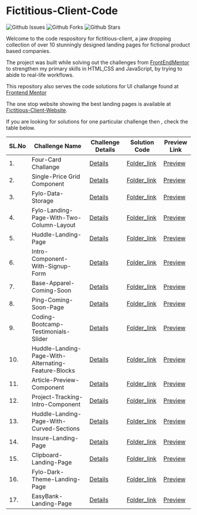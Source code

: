 # Fictitious-Client-Code

![Github Issues](https://img.shields.io/github/issues/abhu-A-J/UI-Challanges)
![Github Forks](https://img.shields.io/github/forks/abhu-A-J/UI-Challanges)
![Github Stars](https://img.shields.io/github/stars/abhu-A-J/UI-Challanges)

Welcome to the code respository for fictitious-client, a jaw dropping collection of over 10 stunningly designed landing pages for fictional product based companies.

The project was built while solving out the challenges from [FrontEndMentor]("frontendmentor.io/challenges") to strengthen my primary skills in HTML,CSS and JavaScript, by trying to abide to real-life workflows.

This repository also serves the code solutions for UI challange found at [Frontend Mentor](https://www.frontendmentor.io)

The one stop website showing the best landing pages is available at [Fictitious-Client-Website]("https://abhu-a-j.github.io/Fictitious-Client-Website/").

If you are looking for solutions for one particular challenge then , check the table below.

| **SL.No** | **Challenge Name**                                  | **Challenge Details**                                                                                                            | **Solution Code**                                                                                                        | **Preview Link**                                                                                                  |
| --------- | --------------------------------------------------- | -------------------------------------------------------------------------------------------------------------------------------- | ------------------------------------------------------------------------------------------------------------------------ | ----------------------------------------------------------------------------------------------------------------- |
| 1.        | Four-Card Challange                                 | [Details](https://www.frontendmentor.io/challenges/four-card-feature-section-weK1eFYK)                                           | [Folder_link](https://github.com/abhu-A-J/UI-Challanges/tree/master/Four-Card-Challenge)                                 | [Preview](https://abhu-a-j.github.io/Fictitious-Client-Code/Four-Card-Challenge/)                                 |
| 2.        | Single-Price Grid Component                         | [Details](https://www.frontendmentor.io/challenges/single-price-grid-component-5ce41129d0ff452fec5abbbc)                         | [Folder_link](https://github.com/abhu-A-J/UI-Challanges/tree/master/single-price-grid-component)                         | [Preview](https://abhu-a-j.github.io/Fictitious-Client-Code/single-price-grid-component/)                         |
| 3.        | Fylo-Data-Storage                                   | [Details](https://www.frontendmentor.io/challenges/fylo-data-storage-component-1dZPRbV5n)                                        | [Folder_link](https://github.com/abhu-A-J/UI-Challanges/tree/master/Fylo-Data-Storage-Component)                         | [Preview](https://abhu-a-j.github.io/Fictitious-Client-Code/Fylo-Data-Storage-Component/)                         |
| 4.        | Fylo-Landing-Page-With-Two-Column-Layout            | [Details](https://www.frontendmentor.io/challenges/fylo-landing-page-with-two-column-layout-5ca5ef041e82137ec91a50f5)            | [Folder_link](https://github.com/abhu-A-J/UI-Challanges/tree/master/Fylo-Landing-Page-With-Two-Column-Layout)            | [Preview](https://abhu-a-j.github.io/Fictitious-Client-Code/Fylo-Landing-Page-With-Two-Column-Layout/)            |
| 5.        | Huddle-Landing-Page                                 | [Details](https://www.frontendmentor.io/challenges/huddle-landing-page-with-a-single-introductory-section-B_2Wvxgi0)             | [Folder_link](https://github.com/abhu-A-J/UI-Challanges/tree/master/Huddle-Landing-Page)                                 | [Preview](https://abhu-a-j.github.io/Fictitious-Client-Code/Huddle-Landing-Page/)                                 |
| 6.        | Intro-Component-With-Signup-Form                    | [Details](https://www.frontendmentor.io/challenges/intro-component-with-signup-form-5cf91bd49edda32581d28fd1)                    | [Folder_link](https://github.com/abhu-A-J/UI-Challanges/tree/master/Intro-Component-With-Signup-Form)                    | [Preview](https://abhu-a-j.github.io/Fictitious-Client-Code/Intro-Component-With-Signup-Form/)                    |
| 7.        | Base-Apparel-Coming-Soon                            | [Details](https://www.frontendmentor.io/challenges/base-apparel-coming-soon-page-5d46b47f8db8a7063f9331a0)                       | [Folder_link](https://github.com/abhu-A-J/UI-Challanges/tree/master/Base-Apparel-Coming-Soon)                            | [Preview](https://abhu-a-j.github.io/Fictitious-Client-Code/Base-Apparel-Coming-Soon/)                            |
| 8.        | Ping-Coming-Soon-Page                               | [Details](https://www.frontendmentor.io/challenges/ping-single-column-coming-soon-page-5cadd051fec04111f7b848da)                 | [Folder_link](https://github.com/abhu-A-J/UI-Challanges/tree/master/Ping-Coming-Soon-Page)                               | [Preview](https://abhu-a-j.github.io/Fictitious-Client-Code/Ping-Coming-Soon-Page/)                               |
| 9.        | Coding-Bootcamp-Testimonials-Slider                 | [Details](https://www.frontendmentor.io/challenges/coding-bootcamp-testimonials-slider-4FNyLA8JL)                                | [Folder_link](https://github.com/abhu-A-J/UI-Challanges/tree/master/Coding-Bootcamp-Testimonials-Slider)                 | [Preview](https://abhu-a-j.github.io/Fictitious-Client-Code/Coding-Bootcamp-Testimonials-Slider/)                 |
| 10.       | Huddle-Landing-Page-With-Alternating-Feature-Blocks | [Details](https://www.frontendmentor.io/challenges/huddle-landing-page-with-alternating-feature-blocks-5ca5f5981e82137ec91a5100) | [Folder_link](https://github.com/abhu-A-J/UI-Challanges/tree/master/Huddle-Landing-Page-With-Alternating-Feature-Blocks) | [Preview](https://abhu-a-j.github.io/Fictitious-Client-Code/Huddle-Landing-Page-With-Alternating-Feature-Blocks/) |
| 11.       | Article-Preview-Component                           | [Details](https://www.frontendmentor.io/challenges/article-preview-component-dYBN_pYFT)                                          | [Folder_link](https://github.com/abhu-A-J/UI-Challanges/tree/master/Article-Preview-Component)                           | [Preview](https://abhu-a-j.github.io/Fictitious-Client-Code/Article-Preview-Component/)                           |
| 12.       | Project-Tracking-Intro-Component                    | [Details](https://www.frontendmentor.io/challenges/project-tracking-intro-component-5d289097500fcb331a67d80e)                    | [Folder_link](https://github.com/abhu-A-J/Eye-for-an-UI/tree/master/Project-Tracking-Intro-Component)                    | [Preview](https://abhu-a-j.github.io/Fictitious-Client-Code/Project-Tracking-Intro-Component/)                    |
| 13.       | Huddle-Landing-Page-With-Curved-Sections            | [Details](https://www.frontendmentor.io/challenges/huddle-landing-page-with-curved-sections-5ca5ecd01e82137ec91a50f2)            | [Folder_link](https://github.com/abhu-A-J/Eye-for-an-UI/tree/master/Huddle-Landing-Page-With-Curved-Sections)            | [Preview](https://abhu-a-j.github.io/Fictitious-Client-Code/Huddle-Landing-Page-With-Curved-Sections/)            |
| 14.       | Insure-Landing-Page                                 | [Details](https://www.frontendmentor.io/challenges/insure-landing-page-uTU68JV8)                                                 | [Folder_link](https://github.com/abhu-A-J/Eye-for-an-UI/tree/master/Insure-Landing-Page)                                 | [Preview](https://abhu-a-j.github.io/Fictitious-Client-Code/Insure-Landing-Page/)                                 |
| 15.       | Clipboard-Landing-Page                              | [Details](https://www.frontendmentor.io/challenges/clipboard-landing-page-5cc9bccd6c4c91111378ecb9)                              | [Folder_link](https://github.com/abhu-A-J/Eye-for-an-UI/tree/master/Clipboard-Landing-Page)                              | [Preview](https://abhu-a-j.github.io/Fictitious-Client-Code/Clipboard-Landing-Page/)                              |
| 16.       | Fylo-Dark-Theme-Landing-Page                        | [Details](https://www.frontendmentor.io/challenges/fylo-dark-theme-landing-page-5ca5f2d21e82137ec91a50fd)                        | [Folder_link](https://github.com/abhu-A-J/Eye-for-an-UI/tree/master/Fylo-Dark-Theme-Landing-Page)                        | [Preview](https://abhu-a-j.github.io/Fictitious-Client-Code/Fylo-Dark-Theme-Landing-Page/)                        |
| 17.       | EasyBank-Landing-Page                               | [Details](https://www.frontendmentor.io/challenges/easybank-landing-page-WaUhkoDN)                                               | [Folder_link](https://github.com/abhu-A-J/Eye-for-an-UI/tree/master/EasyBank-Landing-Page)                               | [Preview](https://abhu-a-j.github.io/Fictitious-Client-Code/EasyBank-Landing-Page/)                               |
